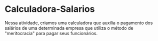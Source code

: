 # Calculadora-Salarios
Nessa atividade, criamos uma calculadora que auxilia o pagamento dos salários de uma determinada empresa que utiliza o método de "meritocracia" para pagar seus funcionários.
